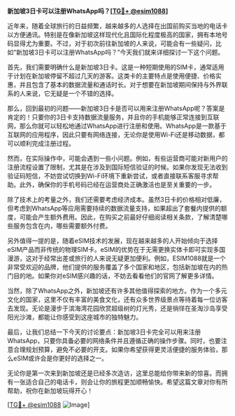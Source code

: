 **新加坡3日卡可以注册WhatsApp吗？[[TG💪+ @esim1088](https://t.me/s/esim1088)]**

近年来，随着全球旅行的日益频繁，越来越多的人选择在出国前购买当地的电话卡以方便通讯。特别是在像新加坡这样现代化且国际化程度极高的国家，拥有本地号码显得尤为重要。不过，对于初次前往新加坡的人来说，可能会有一些疑问，比如“新加坡3日卡可以注册WhatsApp吗？”今天我们就来详细探讨一下这个问题。

首先，我们需要明确什么是新加坡3日卡。这是一种短期使用的SIM卡，通常适用于计划在新加坡停留不超过几天的游客。这类卡的主要特点是使用便捷、价格实惠，并且包含了基本的数据流量和通话时长。对于想要在新加坡期间保持与外界联系的人来说，它无疑是一个不错的选择。

那么，回到最初的问题——新加坡3日卡是否可以用来注册WhatsApp呢？答案是肯定的！只要你的3日卡支持数据流量服务，并且你的手机能够正常连接到互联网，那么你就可以轻松地通过WhatsApp进行注册和使用。WhatsApp是一款基于互联网的应用程序，因此只要有网络连接，无论你是使用Wi-Fi还是移动数据，都可以顺利完成注册过程。

然而，在实际操作中，可能会遇到一些小问题。例如，有些运营商可能对新用户的注册流程设置了限制，尤其是在涉及到国际短信验证的时候。如果你发现无法收到验证码短信，不妨尝试切换到Wi-Fi环境下重新尝试，或者直接联系客服寻求帮助。此外，确保你的手机号码已经在运营商处正确激活也是至关重要的一步。

除了技术上的考量之外，我们还需要考虑经济成本。虽然3日卡的价格相对低廉，但考虑到WhatsApp等应用需要持续的数据流量支持，如果超出了套餐内提供的额度，可能会产生额外费用。因此，在购买之前最好仔细阅读相关条款，了解清楚哪些服务包含在内，哪些需要额外付费。

另外值得一提的是，随着eSIM技术的发展，现在越来越多的人开始倾向于选择eSIM产品而非传统的物理SIM卡。eSIM的优势在于无需更换实体卡即可实现多国漫游，这对于经常出差或旅行的人来说无疑更加便利。例如，ESIM1088就是一个非常受欢迎的品牌，他们提供的服务覆盖了多个国家和地区，包括新加坡在内的热门目的地。如果你对eSIM感兴趣的话，不妨去看看他们的官网了解更多详情。

当然，除了WhatsApp之外，新加坡还有许多其他值得探索的地方。作为一个多元文化的国家，这里不仅有丰富的美食文化，还有众多世界级景点等待着每一位访客去发现。无论是漫步于滨海湾花园欣赏超级树的灯光秀，还是徜徉在圣淘沙岛享受阳光沙滩，都能让你感受到这座城市的独特魅力。

最后，让我们总结一下今天的讨论要点：新加坡3日卡完全可以用来注册WhatsApp，只要你具备必要的网络条件并且遵循正确的操作步骤。同时，也要注意合理规划预算，避免不必要的开支。如果你希望获得更灵活便捷的服务体验，那么eSIM或许会是你更好的选择之一。

无论你是第一次来到新加坡还是已经多次造访，这里总能给你带来新的惊喜。而拥有一张适合自己的电话卡，则会让你的旅程更加顺畅愉快。希望这篇文章对你有所帮助，祝你在新加坡玩得开心！

[[TG💪+ @esim1088](https://t.me/s/esim1088) ![Image](https://i.postimg.cc/4NQfJmqS/Snipaste-2025-05-13-00-14-12.png)]